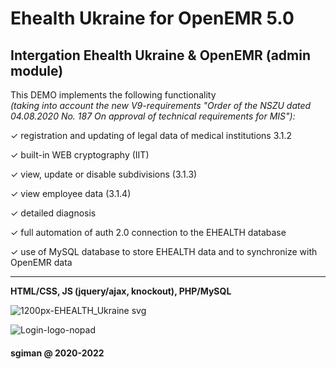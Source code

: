 # Ehealth Ukraine for OpenEMR 5.0

## Intergation Ehealth Ukraine & OpenEMR (admin module)


This DEMO implements the following functionality <br> 
_(taking into account the new V9-requirements "Order of the NSZU dated 04.08.2020 No. 187 On approval of technical requirements for MIS"):_

✓ registration and updating of legal data of medical institutions 3.1.2

✓ built-in WEB cryptography (IIT)

✓ view, update or disable subdivisions (3.1.3)

✓ view employee data (3.1.4)

✓ detailed diagnosis

✓ full automation of auth 2.0 connection to the EHEALTH database

✓ use of MySQL database to store EHEALTH data and to synchronize with OpenEMR data

---------------------------------------------------------------------------------------------

**HTML/CSS, JS (jquery/ajax, knockout), PHP/MySQL**

![1200px-EHEALTH_Ukraine svg](https://github.com/sgiman/Ehealth_Ukraine_OpenEMR5/assets/7030369/911ff77e-608f-430a-8568-578caf8d565c)


![Login-logo-nopad](https://github.com/sgiman/Ehealth_Ukraine_OpenEMR5/assets/7030369/f4372912-03df-47e9-a38b-eaac4da06568)



#### sgiman @ 2020-2022

